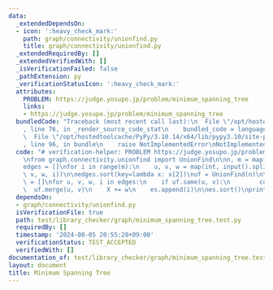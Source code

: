 ```yaml
---
data:
  _extendedDependsOn:
  - icon: ':heavy_check_mark:'
    path: graph/connectivity/unionfind.py
    title: graph/connectivity/unionfind.py
  _extendedRequiredBy: []
  _extendedVerifiedWith: []
  _isVerificationFailed: false
  _pathExtension: py
  _verificationStatusIcon: ':heavy_check_mark:'
  attributes:
    PROBLEM: https://judge.yosupo.jp/problem/minimum_spanning_tree
    links:
    - https://judge.yosupo.jp/problem/minimum_spanning_tree
  bundledCode: "Traceback (most recent call last):\n  File \"/opt/hostedtoolcache/PyPy/3.10.14/x64/lib/pypy3.10/site-packages/onlinejudge_verify/documentation/build.py\"\
    , line 76, in _render_source_code_stat\n    bundled_code = language.bundle(\n\
    \  File \"/opt/hostedtoolcache/PyPy/3.10.14/x64/lib/pypy3.10/site-packages/onlinejudge_verify/languages/python.py\"\
    , line 96, in bundle\n    raise NotImplementedError\nNotImplementedError\n"
  code: "# verification-helper: PROBLEM https://judge.yosupo.jp/problem/minimum_spanning_tree\n\
    \nfrom graph.connectivity.unionfind import UnionFind\n\nn, m = map(int, input().split())\n\
    edges = []\nfor i in range(m):\n    u, v, w = map(int, input().split())\n    edges.append((u,\
    \ v, w, i))\n\nedges.sort(key=lambda x: x[2])\nuf = UnionFind(n)\n\nX = 0\nes\
    \ = []\nfor u, v, w, i in edges:\n    if uf.same(u, v):\n        continue\n  \
    \  uf.merge(u, v)\n    X += w\n    es.append(i)\n\nes.sort()\nprint(X)\nprint(*es)\n"
  dependsOn:
  - graph/connectivity/unionfind.py
  isVerificationFile: true
  path: test/library_checker/graph/minimum_spanning_tree.test.py
  requiredBy: []
  timestamp: '2024-08-05 20:55:28+09:00'
  verificationStatus: TEST_ACCEPTED
  verifiedWith: []
documentation_of: test/library_checker/graph/minimum_spanning_tree.test.py
layout: document
title: Minimum Spanning Tree
---
```



